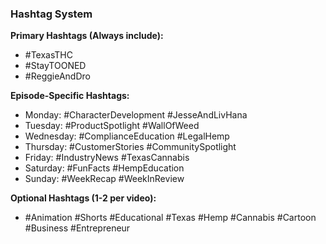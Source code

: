 ### Hashtag System

**Primary Hashtags (Always include):**

- #TexasTHC
- #StayTOONED
- #ReggieAndDro

**Episode-Specific Hashtags:**

- Monday: #CharacterDevelopment #JesseAndLivHana
- Tuesday: #ProductSpotlight #WallOfWeed
- Wednesday: #ComplianceEducation #LegalHemp
- Thursday: #CustomerStories #CommunitySpotlight
- Friday: #IndustryNews #TexasCannabis
- Saturday: #FunFacts #HempEducation
- Sunday: #WeekRecap #WeekInReview

**Optional Hashtags (1-2 per video):**

- #Animation #Shorts #Educational #Texas #Hemp #Cannabis #Cartoon #Business #Entrepreneur
